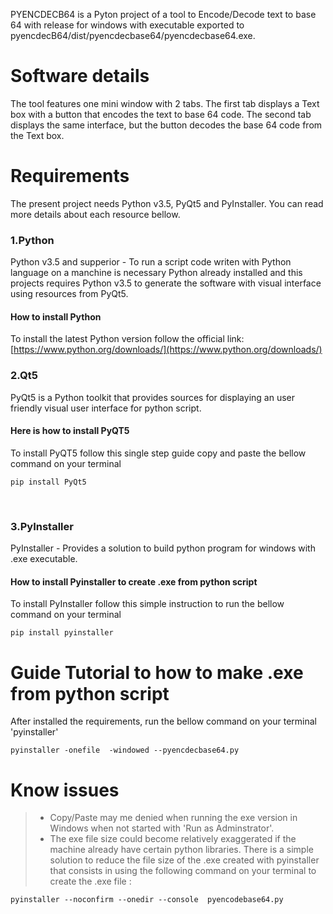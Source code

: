 
PYENCDECB64 is a Pyton project of a tool to Encode/Decode text to base 64 with release for windows with executable exported to pyencdecB64/dist/pyencdecbase64/pyencdecbase64.exe.

# Software details
The tool features one mini window with 2 tabs. The first tab displays a Text box with a button that encodes the text to base 64 code. The second tab displays the same interface, but the button decodes the base 64 code from the Text box.<br>

# Requirements
The present project needs Python v3.5, PyQt5 and PyInstaller. You can read more details about each resource bellow.<br>  
### 1.Python
Python v3.5 and supperior - To run a script code writen with Python language on a manchine is necessary Python already installed and this projects requires Python v3.5 to generate the software with visual interface using resources from PyQt5.
#### How to install Python
To install the latest Python version follow the official link: [https://www.python.org/downloads/](https://www.python.org/downloads/) <br>

### 2.Qt5
PyQt5 is a Python toolkit that provides sources for displaying an user friendly visual user interface for python script.<br>
#### Here is how to install PyQT5
To install PyQT5 follow this single step guide copy and paste the bellow command on your terminal 
```
pip install PyQt5
```
<br>

### 3.PyInstaller
PyInstaller - Provides a solution to build python program for windows with .exe executable.<br>

#### How to install Pyinstaller to create .exe from python script 
To install PyInstaller follow this simple instruction to run the bellow command on your terminal 
```
pip install pyinstaller
```


# Guide Tutorial to how to make .exe from python script
After installed the requirements, run the bellow command on your terminal 'pyinstaller' 
```
pyinstaller -onefile  -windowed --pyencdecbase64.py
```

# Know issues
> - Copy/Paste may me denied when running the exe version in Windows when not started with 'Run as Adminstrator'.
> - The exe file size could become relatively exaggerated if the machine already have certain python libraries. There is a simple solution to reduce the file size of the .exe created with pyinstaller that consists in using the following command on your terminal to create the .exe file : 
```
pyinstaller --noconfirm --onedir --console  pyencodebase64.py
```
